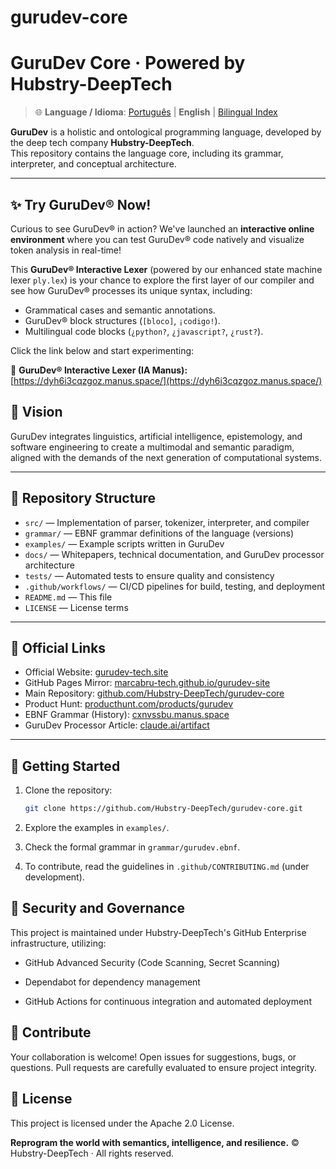 # gurudev-core
# GuruDev Core · Powered by Hubstry-DeepTech

> 🌐 **Language / Idioma**: [Português](README.md) | **English** | [Bilingual Index](BILINGUAL_INDEX.md)

**GuruDev** is a holistic and ontological programming language, developed by the deep tech company **Hubstry-DeepTech**.  
This repository contains the language core, including its grammar, interpreter, and conceptual architecture.

---
## ✨ Try GuruDev® Now!

Curious to see GuruDev® in action? We've launched an **interactive online environment** where you can test GuruDev® code natively and visualize token analysis in real-time!

This **GuruDev® Interactive Lexer** (powered by our enhanced state machine lexer `ply.lex`) is your chance to explore the first layer of our compiler and see how GuruDev® processes its unique syntax, including:
* Grammatical cases and semantic annotations.
* GuruDev® block structures (`[bloco]`, `¡codigo!`).
* Multilingual code blocks (`¿python?`, `¿javascript?`, `¿rust?`).

Click the link below and start experimenting:

🔗 **GuruDev® Interactive Lexer (IA Manus):** [https://dyh6i3cqzgoz.manus.space/](https://dyh6i3cqzgoz.manus.space/)

## 🌟 Vision

GuruDev integrates linguistics, artificial intelligence, epistemology, and software engineering to create a multimodal and semantic paradigm, aligned with the demands of the next generation of computational systems.

---

## 📂 Repository Structure

- `src/` — Implementation of parser, tokenizer, interpreter, and compiler  
- `grammar/` — EBNF grammar definitions of the language (versions)  
- `examples/` — Example scripts written in GuruDev  
- `docs/` — Whitepapers, technical documentation, and GuruDev processor architecture  
- `tests/` — Automated tests to ensure quality and consistency  
- `.github/workflows/` — CI/CD pipelines for build, testing, and deployment  
- `README.md` — This file  
- `LICENSE` — License terms

---

## 🔗 Official Links

- Official Website: [gurudev-tech.site](https://gurudev-tech.site)  
- GitHub Pages Mirror: [marcabru-tech.github.io/gurudev-site](https://marcabru-tech.github.io/gurudev-site/)  
- Main Repository: [github.com/Hubstry-DeepTech/gurudev-core](https://github.com/Hubstry-DeepTech/gurudev-core)  
- Product Hunt: [producthunt.com/products/gurudev](https://www.producthunt.com/products/gurudev)  
- EBNF Grammar (History): [cxnvssbu.manus.space](https://cxnvssbu.manus.space/)  
- GuruDev Processor Article: [claude.ai/artifact](https://claude.ai/public/artifacts/73e2a8b5-535e-4ac7-9f9f-181936263727)  

---

## 🚀 Getting Started

1. Clone the repository:  
   ```bash
   git clone https://github.com/Hubstry-DeepTech/gurudev-core.git
   ```

2. Explore the examples in `examples/`.

3. Check the formal grammar in `grammar/gurudev.ebnf`.

4. To contribute, read the guidelines in `.github/CONTRIBUTING.md` (under development).

## 🔐 Security and Governance
This project is maintained under Hubstry-DeepTech's GitHub Enterprise infrastructure, utilizing:

- GitHub Advanced Security (Code Scanning, Secret Scanning)

- Dependabot for dependency management

- GitHub Actions for continuous integration and automated deployment

## 🤝 Contribute
Your collaboration is welcome! Open issues for suggestions, bugs, or questions. Pull requests are carefully evaluated to ensure project integrity.

## 📜 License
This project is licensed under the Apache 2.0 License.

**Reprogram the world with semantics, intelligence, and resilience.**
© Hubstry-DeepTech · All rights reserved.